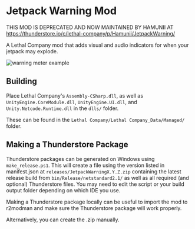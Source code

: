 # Jetpack Warning Mod

THIS MOD IS DEPRECATED AND NOW MAINTAINED BY HAMUNII AT https://thunderstore.io/c/lethal-company/p/Hamunii/JetpackWarning/

A Lethal Company mod that adds visual and audio indicators for when your jetpack may explode.

![warning meter example](https://github.com/klepticat/JetpackWarning/raw/main/assets/example.gif)

## Building

Place Lethal Company's `Assembly-CSharp.dll`, as well as `UnityEngine.CoreModule.dll`, `UnityEngine.UI.dll`, and `Unity.Netcode.Runtime.dll` in the `dlls/` folder.

These can be found in the `Lethal Company/Lethal Company_Data/Managed/` folder.

## Making a Thunderstore Package

Thunderstore packages can be generated on Windows using `make_release.ps1`. This will create a file using the version listed in manifest.json at `releases/JetpackWarningX.Y.Z.zip` containing the latest release build from `bin/Release/netstandard2.1/` as well as all required (and optional) Thunderstore files. You may need to edit the script or your build output folder depending on which IDE you use.

Making a Thunderstore package locally can be useful to import the mod to r2modman and make sure the Thunderstore package will work properly.

Alternatively, you can create the .zip manually.